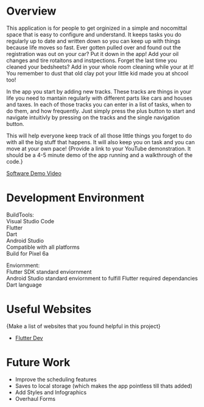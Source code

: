 # Overview

This application is for people to get orginized in a simple and nocomittal space that is easy to configure and understand. It keeps tasks you do regularly up to date and written down so you can keep up with things because life moves so fast. Ever gotten pulled over and found out the registration was out on your car? Put it down in the app! Add your oil changes and tire rotaitons and instpections. Forget the last time you cleaned your bedsheets? Add in your whole room cleaning while your at it! You remember to dust that old clay pot your little kid made you at shcool too!

In the app you start by adding new tracks. These tracks are things in your life you need to mantain regularly with different parts like cars and houses and taxes. In each of those tracks you can enter in a list of tasks, when to do them, and how frequently. Just simply press the plus button to start and navigate intuitivly by pressing on the tracks and the single navigation button.

This will help everyone keep track of all those little things you forget to do with all the big stuff that happens. It will also keep you on task and you can move at your own pace!
{Provide a link to your YouTube demonstration.  It should be a 4-5 minute demo of the app running and a walkthrough of the code.}

[Software Demo Video](https://youtu.be/F8iRy9H1Ubw)

# Development Environment
BuildTools: \
Visual Studio Code \
Flutter \
Dart \
Android Studio \
Compatible with all platforms \
Build for Pixel 6a 

Enviornment: \
Flutter SDK standard enviornment \
Android Studio standard enviornment to fulfill Flutter required dependancies \
Dart language 
# Useful Websites

{Make a list of websites that you found helpful in this project}
* [Flutter Dev](https://www.google.com/url?sa=t&source=web&rct=j&opi=89978449&url=https://docs.flutter.dev/get-started/install&ved=2ahUKEwiB6ef_zrOLAxUsK0QIHTQ4CBgQFnoECAwQAQ&usg=AOvVaw0_DysGRxe6bHMb0c8Whvun)

# Future Work

* Improve the scheduling features
* Saves to local storage (which makes the app pointless till thats added)
* Add Styles and Infographics
* Overhaul Forms
